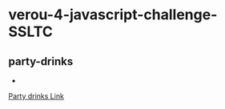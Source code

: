 # verou-4-javascript-challenge-SSLTC

## party-drinks

-

<a href="./party-drinks">Party drinks Link</a>
